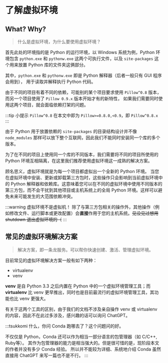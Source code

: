 # 了解虚拟环境

## What? Why?

> 什么是虚拟环境，为什么要使用虚拟环境？

首先此处的环境指的是 Python 的运行环境，以 Windows 系统为例，Python
环境包含 `python.exe` 和 `pythonw.exe` 这两个可执行文件，以及
`site-packages` 这个用来放置 Python 库的文件夹这俩部分。

其中，`python.exe` 和 `pythonw.exe` 即是 Python 解释器（后者一般只有 GUI 程序会用到），
用于读取并解释执行 Python 代码。

由于不同的项目有着不同的依赖，可能别的某个项目要求使用 `Pillow^0.8`
版本，而另一个项目使用了 `Pillow 0.9.x` 版本开始才有的新特性，
如果我们需要同时使用这两个项目，就会面临依赖打架的问题。

:::tip 小提示
`Pillow^0.8` 在本文中即为 `Pillow>=0.8.0,<0.9`，即 `Pillow^0.8.x`
:::

由于 Python 用于放置依赖的 `site-packages` 的目录结构设计并不像 `node_modules`
那样可以放下整个互联网，因此我们不能同时安装同一个库的多个版本。

为了在不同的项目上使用同一个库的不同版本，我们需要将不同的项目所使用的
Python 环境互相隔离，在这里我们推荐使用虚拟环境这一成熟的解决方案。

顾名思义，虚拟环境就是为每一个项目都虚拟出一个全新的 Python 环境。
当您在虚拟环境中安装、更新或卸载第三方包时，这些操作只会影响到当前虚拟环境中的 Python
解释器和依赖库。这意味着您可以在不同的虚拟环境中使用不同版本的第三方包，而不会干扰到其他项目或主机系统上的全局
Python 环境。这样可以避免未来可能发生的大范围依赖冲突。

:::warning 虚拟环境不是虚拟机！
除了与第三方包相关的操作外，其他操作（例如修改文件、运行脚本或更改配置）会**直接**作用于您的主机系统。<curtain>~~见没见过想用 shutdown 退出虚拟环境的（~~</curtain>
:::

## 常见的虚拟环境解决方案

> 解决方案，即一条龙服务。可以帮你快速创建、激活、管理虚拟环境。

目前常见的虚拟环境解决方案一般有如下两种：

- virtualenv
- venv

**venv** 是自 Python 3.3 之后内置在 Python 中的一个虚拟环境管理工具；而 **virtualenv**
比 venv 更早推出，同时也是目前最流行的虚拟环境管理工具，其功能也比 venv 更强大。

有关于这两个工具的区别，由于我们的文档不涉及亲自操作 venv 或 virtualenv
的内容，因此不在此过多涉及，感兴趣的话可以询问 ChatGPT。

:::tsukkomi
什么，你问 Conda 跑哪去了？这个问题问的好。

不仅仅是 Python，Conda 还可以作为相当一部分语言的包管理器（如 C/C++, Ruby等）。
其作为包管理器的能力是相当强大的。但是很可惜的是，现阶段本文的作者并没有多少 Conda 经验。
所以并不能较为详细、系统地介绍 Conda <Curtain>虽然直接用 ChatGPT 来写一篇也不是不行</Curtain>。
:::
